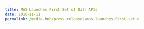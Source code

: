 ```yaml
---
title: MAS Launches First Set of Data APIs
date: 2016-11-11
permalink: /media-hub/press-releases/mas-launches-first-set-o
---
```

